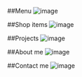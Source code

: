 ##Menu
![image](https://user-images.githubusercontent.com/63144964/187068434-4103ba67-6e60-4d26-9f77-ead4595c8196.png)

##Shop items
![image](https://user-images.githubusercontent.com/63144964/187068476-0a166f0c-e4b3-4bf3-b1e9-44c81af051b8.png)

##Projects
![image](https://user-images.githubusercontent.com/63144964/187068496-c8986422-7f3c-42b7-9e3a-2953230f8e60.png)

##About me
![image](https://user-images.githubusercontent.com/63144964/187068508-eaa7390d-830b-4540-8765-be961b17cd06.png)

##Contact me
![image](https://user-images.githubusercontent.com/63144964/187068538-ef4b6189-de72-4773-a8d3-9fbe3f271412.png)
